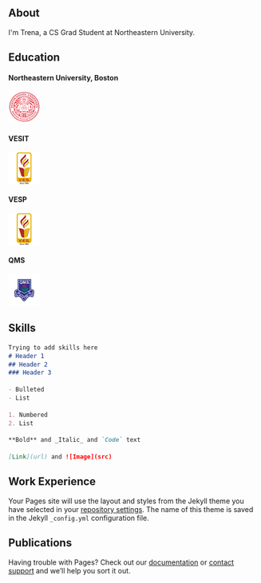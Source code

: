 ## About

I'm Trena, a CS Grad Student at Northeastern University.

## Education

#### Northeastern University, Boston 
<p align="left">
<img src="https://github.com/trena-dhingra/trena-dhingra.github.io/raw/master/images/Northeastern%20Logo.png">
 
</p>

#### VESIT
<div align="left">
<img src="https://github.com/trena-dhingra/trena-dhingra.github.io/raw/master/images/Ves%20Logo.png"> 
</div>

#### VESP
<p align="left">
<img src="https://github.com/trena-dhingra/trena-dhingra.github.io/raw/master/images/Ves%20Logo.png">
</p>

#### QMS
<p align="left">
<img src="https://github.com/trena-dhingra/trena-dhingra.github.io/raw/master/images/QMS%20Logo.png">
</p>

## Skills

```markdown
Trying to add skills here
# Header 1
## Header 2
### Header 3

- Bulleted
- List

1. Numbered
2. List

**Bold** and _Italic_ and `Code` text

[Link](url) and ![Image](src)
```

## Work Experience


Your Pages site will use the layout and styles from the Jekyll theme you have selected in your [repository settings](https://github.com/trena-dhingra/trena-dhingra.github.io/settings). The name of this theme is saved in the Jekyll `_config.yml` configuration file.

## Publications

Having trouble with Pages? Check out our [documentation](https://docs.github.com/categories/github-pages-basics/) or [contact support](https://github.com/contact) and we’ll help you sort it out.
